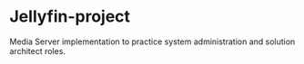 # Jellyfin-project
Media Server implementation to practice system administration and solution architect roles. 
